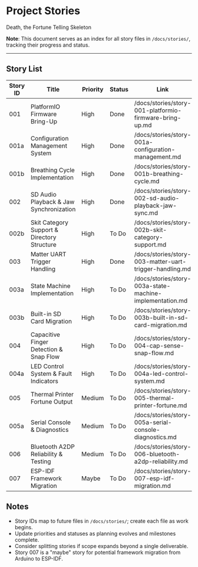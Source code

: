 # Project Stories

Death, the Fortune Telling Skeleton

**Note**: This document serves as an index for all story files in `/docs/stories/`, tracking their progress and status.

---

## Story List
| Story ID | Title                                   | Priority | Status | Link                                                   |
|----------|-----------------------------------------|----------|--------|--------------------------------------------------------|
| 001      | PlatformIO Firmware Bring-Up            | High     | Done   | /docs/stories/story-001-platformio-firmware-bring-up.md |
| 001a     | Configuration Management System         | High     | Done  | /docs/stories/story-001a-configuration-management.md   |
| 001b     | Breathing Cycle Implementation          | High     | Done   | /docs/stories/story-001b-breathing-cycle.md            |
| 002      | SD Audio Playback & Jaw Synchronization | High     | Done   | /docs/stories/story-002-sd-audio-playback-jaw-sync.md   |
| 002b     | Skit Category Support & Directory Structure | High     | To Do  | /docs/stories/story-002b-skit-category-support.md       |
| 003      | Matter UART Trigger Handling            | High     | Done  | /docs/stories/story-003-matter-uart-trigger-handling.md |
| 003a     | State Machine Implementation            | High     | To Do  | /docs/stories/story-003a-state-machine-implementation.md |
| 003b     | Built-in SD Card Migration              | High     | To Do  | /docs/stories/story-003b-built-in-sd-card-migration.md |
| 004      | Capacitive Finger Detection & Snap Flow | High     | To Do  | /docs/stories/story-004-cap-sense-snap-flow.md          |
| 004a     | LED Control System & Fault Indicators   | High     | To Do  | /docs/stories/story-004a-led-control-system.md         |
| 005      | Thermal Printer Fortune Output          | Medium   | To Do  | /docs/stories/story-005-thermal-printer-fortune.md      |
| 005a     | Serial Console & Diagnostics            | Medium   | To Do  | /docs/stories/story-005a-serial-console-diagnostics.md |
| 006      | Bluetooth A2DP Reliability & Testing    | Medium   | To Do  | /docs/stories/story-006-bluetooth-a2dp-reliability.md   |
| 007      | ESP-IDF Framework Migration              | Maybe    | To Do  | /docs/stories/story-007-esp-idf-migration.md           |

## Notes
- Story IDs map to future files in `/docs/stories/`; create each file as work begins.
- Update priorities and statuses as planning evolves and milestones complete.
- Consider splitting stories if scope expands beyond a single deliverable.
- Story 007 is a "maybe" story for potential framework migration from Arduino to ESP-IDF.
